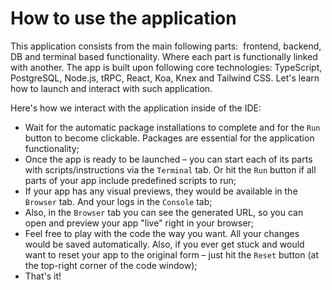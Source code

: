 # How to use the application

This application consists from the main following parts:  frontend, backend, DB and terminal based functionality. Where each part is functionally linked with another. The app is built upon following core technologies: TypeScript, PostgreSQL, Node.js, tRPC, React, Koa, Knex and Tailwind CSS. Let's learn how to launch and interact with such application.

Here's how we interact with the application inside of the IDE:
- Wait for the automatic package installations to complete and for the `Run` button to become clickable. Packages are essential for the application functionality;
- Once the app is ready to be launched – you can start each of its parts with scripts/instructions via the `Terminal` tab. Or hit the `Run` button if all parts of your app include predefined scripts to run;
- If your app has any visual previews, they would be available in the `Browser` tab. And your logs in the `Console` tab;
- Also, in the `Browser` tab you can see the generated URL, so you can open and preview your app "live" right in your browser; 
- Feel free to play with the code the way you want. All your changes would be saved automatically. Also, if you ever get stuck and would want to reset your app to the original form – just hit the `Reset` button (at the top-right corner of the code window);
- That's it!